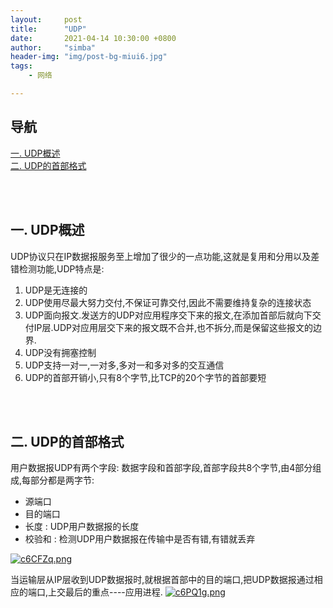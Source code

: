```yaml
---
layout:     post
title:      "UDP"
date:       2021-04-14 10:30:00 +0800
author:     "simba"
header-img: "img/post-bg-miui6.jpg"
tags:
    - 网络

---
```




## 导航
[一. UDP概述](#jump1)
<br>
[二. UDP的首部格式](#jump2)
<br>








<br><br>
## <span id="jump1">一. UDP概述</span>

UDP协议只在IP数据报服务至上增加了很少的一点功能,这就是复用和分用以及差错检测功能,UDP特点是:
1. UDP是无连接的
2. UDP使用尽最大努力交付,不保证可靠交付,因此不需要维持复杂的连接状态
3. UDP面向报文.发送方的UDP对应用程序交下来的报文,在添加首部后就向下交付IP层.UDP对应用层交下来的报文既不合并,也不拆分,而是保留这些报文的边界.
4. UDP没有拥塞控制
5. UDP支持一对一,一对多,多对一和多对多的交互通信
6. UDP的首部开销小,只有8个字节,比TCP的20个字节的首部要短



<br><br>
## <span id="jump2">二. UDP的首部格式</span>

用户数据报UDP有两个字段: 数据字段和首部字段,首部字段共8个字节,由4部分组成,每部分都是两字节:
* 源端口
* 目的端口
* 长度 : UDP用户数据报的长度
* 校验和 : 检测UDP用户数据报在传输中是否有错,有错就丢弃

[![c6CFZq.png](https://z3.ax1x.com/2021/04/14/c6CFZq.png)](https://imgtu.com/i/c6CFZq)

当运输层从IP层收到UDP数据报时,就根据首部中的目的端口,把UDP数据报通过相应的端口,上交最后的重点----应用进程.
[![c6PQ1g.png](https://z3.ax1x.com/2021/04/14/c6PQ1g.png)](https://imgtu.com/i/c6PQ1g)